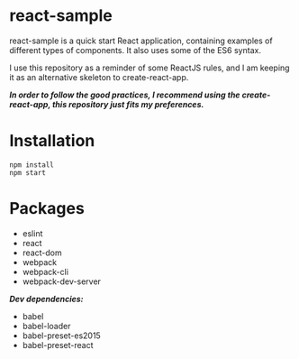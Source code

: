 # react-sample
react-sample is a quick start React application, containing examples of different types of components.
It also uses some of the ES6 syntax.

I use this repository as a reminder of some ReactJS rules, and I am keeping it as an alternative skeleton to create-react-app.

***In order to follow the good practices, I recommend using the create-react-app, this repository just fits my preferences.***

# Installation

```
npm install
npm start
```

# Packages

- eslint
- react
- react-dom
- webpack
- webpack-cli
- webpack-dev-server

***Dev dependencies:***

- babel
- babel-loader
- babel-preset-es2015
- babel-preset-react
